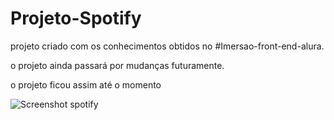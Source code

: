 # Projeto-Spotify

projeto criado com os conhecimentos obtidos no #Imersao-front-end-alura.

o projeto ainda passará por mudanças futuramente.

o projeto ficou assim até o momento

![Screenshot spotify](https://github.com/user-attachments/assets/20cbe71d-a3c5-43be-b6d3-235f76ff1b02)
